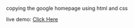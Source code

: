 copying the google homepage using html and css

live demo: [Click Here](https://alybranch.github.io/google-homepage/)